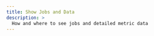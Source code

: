 ```yaml
---
title: Show Jobs and Data
description: >
  How and where to see jobs and detailed metric data
---
```


